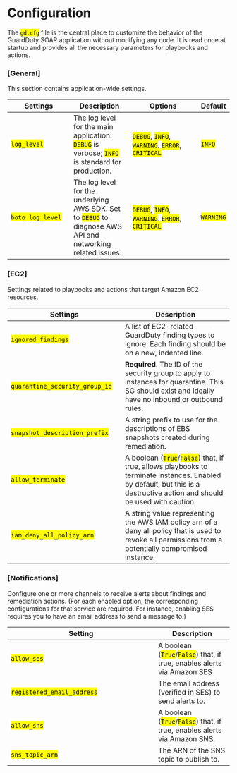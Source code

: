 # Configuration

The <mark style="color:$primary;">`gd.cfg`</mark> file is the central place to customize the behavior of the GuardDuty SOAR application without modifying any code. It is read once at startup and provides all the necessary parameters for playbooks and actions.

### \[General]

This section contains application-wide settings.

<table><thead><tr><th width="150">Settings</th><th width="175">Description</th><th width="294">Options</th><th>Default</th></tr></thead><tbody><tr><td><mark style="color:$primary;"><code>log_level</code></mark></td><td>The log level for the main application. <mark style="color:$primary;"><code>DEBUG</code></mark> is verbose; <mark style="color:$primary;"><code>INFO</code></mark> is standard for production.</td><td><mark style="color:$primary;"><code>DEBUG</code></mark>, <mark style="color:$primary;"><code>INFO</code></mark>, <mark style="color:$primary;"><code>WARNING</code></mark>, <mark style="color:$primary;"><code>ERROR</code></mark>, <mark style="color:$primary;"><code>CRITICAL</code></mark></td><td><mark style="color:$primary;"><code>INFO</code></mark></td></tr><tr><td><mark style="color:$primary;"><code>boto_log_level</code></mark></td><td>The log level for the underlying AWS SDK. Set to <mark style="color:$primary;"><code>DEBUG</code></mark> to diagnose AWS API and networking related issues.</td><td><mark style="color:$primary;"><code>DEBUG</code></mark>, <mark style="color:$primary;"><code>INFO</code></mark>, <mark style="color:$primary;"><code>WARNING</code></mark>, <mark style="color:$primary;"><code>ERROR</code></mark>, <mark style="color:$primary;"><code>CRITICAL</code></mark></td><td><mark style="color:$primary;"><code>WARNING</code></mark></td></tr></tbody></table>

### \[EC2]

Settings related to playbooks and actions that target Amazon EC2 resources.

<table><thead><tr><th width="269">Settings</th><th width="476">Description</th></tr></thead><tbody><tr><td><mark style="color:$primary;"><code>ignored_findings</code></mark></td><td>A list of EC2-related GuardDuty finding types to ignore. Each finding should be on a new, indented line.</td></tr><tr><td><mark style="color:$primary;"><code>quarantine_security_group_id</code></mark></td><td><strong>Required</strong>. The ID of the security group to apply to instances for quarantine. This SG should exist and ideally have no inbound or outbound rules.</td></tr><tr><td><mark style="color:$primary;"><code>snapshot_description_prefix</code></mark></td><td>A string prefix to use for the descriptions of EBS snapshots created during remediation.</td></tr><tr><td><mark style="color:$primary;"><code>allow_terminate</code></mark></td><td>A boolean (<mark style="color:$primary;"><code>True</code></mark>/<mark style="color:$primary;"><code>False</code></mark>) that, if true, allows playbooks to terminate instances. Enabled by default, but this is a destructive action and should be used with caution.</td></tr><tr><td><mark style="color:$primary;"><code>iam_deny_all_policy_arn</code></mark></td><td>A string value representing the AWS IAM policy arn of a deny all policy that is used to revoke all permissions from a potentially compromised instance.</td></tr></tbody></table>

### \[Notifications]

Configure one or more channels to receive alerts about findings and remediation actions. (For each enabled option, the corresponding configurations for that service are required. For instance, enabling SES requires you to have an email address to send a message to.)

<table><thead><tr><th width="318">Setting</th><th>Description</th></tr></thead><tbody><tr><td><mark style="color:$primary;"><code>allow_ses</code></mark></td><td>A boolean (<mark style="color:$primary;"><code>True</code></mark>/<mark style="color:$primary;"><code>False</code></mark>) that, if true, enables alerts via Amazon SES</td></tr><tr><td><mark style="color:$primary;"><code>registered_email_address</code></mark></td><td>The email address (verified in SES) to send alerts to.</td></tr><tr><td><mark style="color:$primary;"><code>allow_sns</code></mark></td><td>A boolean (<mark style="color:$primary;"><code>True</code></mark>/<mark style="color:$primary;"><code>False</code></mark>) that, if true, enables alerts via Amazon SNS.</td></tr><tr><td><mark style="color:$primary;"><code>sns_topic_arn</code></mark></td><td>The ARN of the SNS topic to publish to.</td></tr></tbody></table>
